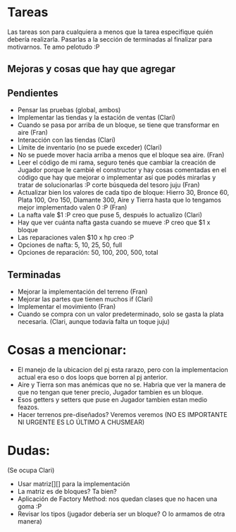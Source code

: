 # Tareas
Las tareas son para cualquiera a menos que la tarea especifique quién debería realizarla.
Pasarlas a la sección de terminadas al finalizar para motivarnos.
Te amo pelotudo :P

## Mejoras y cosas que hay que agregar



## Pendientes

* Pensar las pruebas (global, ambos)
* Implementar las tiendas y la estación de ventas (Clari)
* Cuando se pasa por arriba de un bloque, se tiene que transformar en aire (Fran)
* Interacción con las tiendas (Clari)
* Límite de inventario (no se puede exceder) (Clari)
* No se puede mover hacia arriba a menos que el bloque sea aire. (Fran)
* Leer el código de mi rama, seguro tenés que cambiar la creación de Jugador porque le cambié el constructor y hay cosas comentadas en el código que hay que mejorar o implementar así que podés mirarlas y tratar de solucionarlas :P corte búsqueda del tesoro juju (Fran)
* Actualizar bien los valores de cada tipo de bloque: Hierro 30, Bronce 60, Plata 100, Oro 150, Diamante 300, Aire y Tierra hasta que lo tengamos mejor implementado valen 0 :P (Fran)
* La nafta vale $1 :P creo que puse 5, después lo actualizo (Clari)
* Hay que ver cuánta nafta gasta cuando se mueve :P creo que $1 x bloque
* Las reparaciones valen $10 x hp creo :P
* Opciones de nafta: 5, 10, 25, 50, full
* Opciones de reparación: 50, 100, 200, 500, total

## Terminadas
* Mejorar la implementación del terreno (Fran)
* Mejorar las partes que tienen muchos if (Clari)
* Implementar el movimiento (Fran)
* Cuando se compra con un valor predeterminado, solo se gasta la plata necesaria. (Clari, aunque todavía falta un toque juju)

# Cosas a mencionar:
* El manejo de la ubicacion del pj esta rarazo, pero con la implementacion actual era eso o dos loops que borren al pj anterior.
* Aire y Tierra son mas anémicas que no se. Habria que ver la manera de que no tengan que tener precio, Jugador tambien es un bloque.
* Esos getters y setters que puse en Jugador tambien estan medio feazos.
* Hacer terrenos pre-diseñados? Veremos veremos (NO ES IMPORTANTE NI URGENTE ES LO ÚLTIMO A CHUSMEAR)

# Dudas:
(Se ocupa Clari)

* Usar matriz[][] para la implementación
* La matriz es de bloques? Ta bien?
* Aplicación de Factory Method: nos quedan clases que no hacen una goma :P
* Revisar los tipos (jugador debería ser un bloque? O lo armamos de otra manera)
